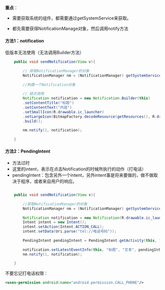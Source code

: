 **重点**：

* 需要获取系统的组件，都需要通过getSystemService来获取。

* 都先需要获得NotificationManage对象，然后调用notify方法

#### 方法1：notification

低版本无法使用（无法调用Builder方法）

```java
	public void sendNotification(View v){
		
		// 获取NotificationManager的对象 
		NotificationManager nm = (NotificationManager) getSystemService(Context.NOTIFICATION_SERVICE);
		
		//构建一个Notification对象 
		
		// 链式调用
		Notification notification = new Notification.Builder(this)
        .setContentTitle("标题")
        .setContentText("内容")
        .setSmallIcon(R.drawable.ic_launcher)
        .setLargeIcon(BitmapFactory.decodeResource(getResources(), R.drawable.ic_launcher))
        .build();
		
		nm.notify(1, notification);
		
	}

```

#### 方法2：PendingIntent
* 方法过时
* 这里的intent，表示在点击Notification的时候所执行的动作（打电话）
* pendingIntent：包含另外一个intent，另外intent事是将来要做的，做不做取决于程序，或者来自用户的响应。 


```java

	public void sendNotification(View v){
		
		//获取NotificationManager的对象 
		NotificationManager nm = (NotificationManager) getSystemService(Context.NOTIFICATION_SERVICE);
		
		Notification notification = new Notification(R.drawable.ic_launcher, "标题", System.currentTimeMillis());
		Intent intent = new Intent();
		intent.setAction(Intent.ACTION_CALL);
		intent.setData(Uri.parse("tel://电话号码"));
		
		PendingIntent pendingIntent = PendingIntent.getActivity(this, 1, intent, 1);
		
		notification.setLatestEventInfo(this, "标题", "文本", pendingIntent);
		nm.notify(1, notification);
		
	}

```

不要忘记打电话权限：

```xml
<uses-permission android:name="android.permission.CALL_PHONE"/>
```